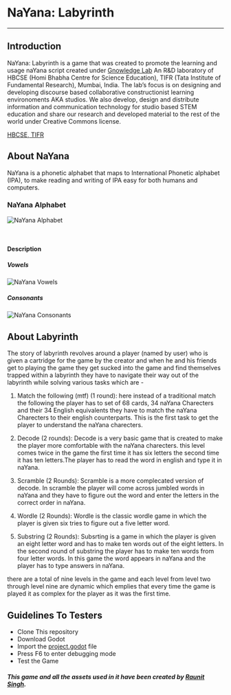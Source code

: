 # NaYana: Labyrinth
<hr/>

## Introduction
NaYana: Labyrinth is a game that was created to promote the learning and usage naYana script created under [Gnowledge Lab](https://www.gnowledge.org/index.html) An R&D laboratory of HBCSE (Homi Bhabha Centre for Science Education), TIFR (Tata Institute of Fundamental Research), Mumbai, India. The lab’s focus is on designing and developing discourse based collaborative constructionist learning environoments AKA studios. We also develop, design and distribute information and communication technology for studio based STEM education and share our research and developed material to the rest of the world under Creative Commons license.  <br/>

[HBCSE, TIFR](https://www.hbcse.tifr.res.in/)

## About NaYana 
NaYana is a phonetic alphabet that maps to International Phonetic alphabet (IPA), to make reading and writing of IPA easy for both humans and computers.

### NaYana Alphabet
![NaYana Alphabet](https://www.gnowledge.org/assets/img/alphabets.png)

<br/>

#### Description
##### Vowels
![NaYana Vowels](https://www.gnowledge.org/assets/img/vowels.png)
<br/>

##### Consonants
![NaYana Consonants](https://www.gnowledge.org/assets/img/consonants.png)
<br/>

## About Labyrinth
The story of labyrinth revolves around a player (named by user) who is given a cartridge for the game by the creator and when he and his friends get to playing the game they get sucked into the game and find themselves trapped within a labyrinth they have to navigate their way out of the labyrinth while solving various tasks which are - <br/>

1. Match the following (mtf) (1 round): here instead of a traditional match the following the player has to set of 68 cards, 34 naYana Charecters and their 34 English equivalents they have to match the naYana Charecters to their english counterparts. This is the first task to get the player to understand the naYana charecters. 

1.  Decode (2 rounds): Decode is a very basic game that is created to make the player more comfortable with the  naYana charecters. this level comes twice in the game the first time it has six letters the second time it has ten letters.The player has to read the word in english and type it in naYana.

1. Scramble (2 Rounds): Scramble is a more complecated version of decode. In scramble the player will come across jumbled words in naYana and they have to figure out the word and enter the letters in the correct order in naYana.

1. Wordle (2 Rounds): Wordle is the classic wordle game in which the player is given six tries to figure out a five letter word.

1. Substring (2 Rounds): Subsrting is a game in which the player is given an eight letter word and has to make ten words out of the eight letters. In the second round of substring the player has to make ten words from four letter words. In this game the word appears in naYana and the player has to type answers in naYana.

there are a total of nine levels in the game and each level from level two through level nine are dynamic which emplies that every time the game is played it as complex for the player as it was the first time.

## Guidelines To Testers

- Clone This repository
- Download Godot
- Import the [project.godot](https://github.com/raunit-02/naYana-Labyrinth/blob/main/Labyrinth/project.godot) file 
- Press F6 to enter debugging mode
- Test the Game

##### This game and all the assets used in it have been created by [Raunit Singh](https://github.com/raunit-02).


